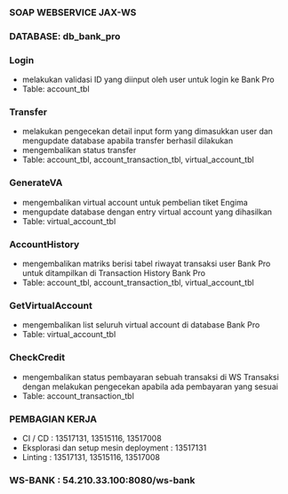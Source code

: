 ### SOAP WEBSERVICE JAX-WS
### DATABASE: db_bank_pro

### Login
- melakukan validasi ID yang diinput oleh user untuk login ke Bank Pro
- Table: account_tbl

### Transfer
- melakukan pengecekan detail input form yang dimasukkan user dan mengupdate database apabila transfer berhasil dilakukan
- mengembalikan status transfer
- Table: account_tbl, account_transaction_tbl, virtual_account_tbl

### GenerateVA
- mengembalikan virtual account untuk pembelian tiket Engima
- mengupdate database dengan entry virtual account yang dihasilkan
- Table: virtual_account_tbl

### AccountHistory
- mengembalikan matriks berisi tabel riwayat transaksi user Bank Pro untuk ditampilkan di Transaction History Bank Pro
- Table: account_tbl, account_transaction_tbl, virtual_account_tbl

### GetVirtualAccount
- mengembalikan list seluruh virtual account di database Bank Pro
- Table: virtual_account_tbl

### CheckCredit
- mengembalikan status pembayaran sebuah transaksi di WS Transaksi dengan melakukan pengecekan apabila ada pembayaran yang sesuai
- Table: account_transaction_tbl


### PEMBAGIAN KERJA
- CI / CD : 13517131, 13515116, 13517008
- Eksplorasi dan setup mesin deployment : 13517131
- Linting : 13517131, 13515116, 13517008

### WS-BANK     : 54.210.33.100:8080/ws-bank